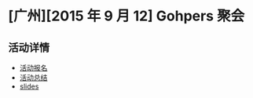 # [广州][2015 年 9 月 12] Gohpers 聚会

## 活动详情

* [活动报名](http://golangtc.com/t/55e024adb09ecc2e870000c9)
* [活动总结](活动总结.md)
* [slides](slides)